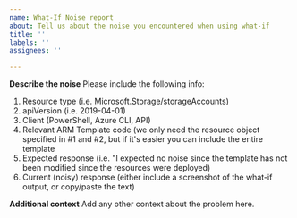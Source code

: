 ```yaml
---
name: What-If Noise report
about: Tell us about the noise you encountered when using what-if
title: ''
labels: ''
assignees: ''

---
```


**Describe the noise**
Please include the following info:
1. Resource type (i.e. Microsoft.Storage/storageAccounts)
1. apiVersion (i.e. 2019-04-01)
1. Client (PowerShell, Azure CLI, API)
1. Relevant ARM Template code (we only need the resource object specified in #1 and #2, but if it's easier you can include the entire template
1. Expected response (i.e. "I expected no noise since the template has not been modified since the resources were deployed)
1. Current (noisy) response (either include a screenshot of the what-if output, or copy/paste the text)


**Additional context**
Add any other context about the problem here.

